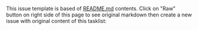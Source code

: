 This issue template is based of [README.md](README.md) contents.
Click on "Raw" button on right side of this page to see original markdown then create a new issue with original content of this tasklist:


